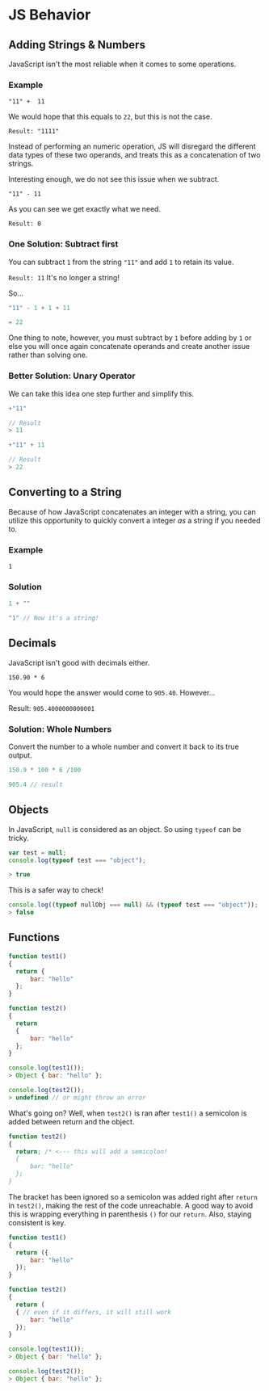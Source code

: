 # JS Behavior

## Adding Strings & Numbers

JavaScript isn't the most reliable when it comes to some operations. 

### Example

`"11" +  11`

We would hope that this equals to `22`, but this is not the case. 

`Result: "1111"`

Instead of performing an numeric operation, JS will disregard the different data types of these two operands, and treats this as a concatenation of two strings.

Interesting enough, we do not see this issue when we subtract.

`"11" - 11`

As you can see we get exactly what we need.

`Result: 0`

### One Solution: Subtract first

You can subtract `1` from the string `"11"` and add `1` to retain its value.

`Result: 11` It's no longer a string!

So...

```js
"11" - 1 + 1 + 11

= 22
```

One thing to note, however, you must subtract by `1` before adding by `1` or else you will once again concatenate operands and create another issue rather than solving one.

### Better Solution: Unary Operator

We can take this idea one step further and simplify this.

```js
+"11"

// Result
> 11

+"11" + 11

// Result
> 22
```

## Converting to a String

Because of how JavaScript concatenates an integer with a string, you can utilize this opportunity to quickly convert a integer *as* a string if you needed to.

### Example

`1`

### Solution 

```js
1 + ""

"1" // Now it's a string!
```

## Decimals

JavaScript isn't good with decimals either. 

`150.90 * 6`

You would hope the answer would come to `905.40`.
However...

Result: `905.4000000000001`

### Solution: Whole Numbers

Convert the number to a whole number and convert it back to its true output.

```js
150.9 * 100 * 6 /100

905.4 // result
```

## Objects

In JavaScript, `null` is considered as an object. So using `typeof` can be tricky.

```js
var test = null;
console.log(typeof test === "object");

> true
```

This is a safer way to check!

```js
console.log((typeof nullObj === null) && (typeof test === "object"));
> false
```

## Functions

```js
function test1()
{
  return {
      bar: "hello"
  };
}

function test2()
{
  return
  {
      bar: "hello"
  };
}

console.log(test1());
> Object { bar: "hello" };

console.log(test2());
> undefined // or might throw an error
```

What's going on? Well, when `test2()` is ran after `test1()` a semicolon is added between return and the object.

```js
function test2()
{
  return; /* <--- this will add a semicolon!
  {
      bar: "hello"
  };
}
```

The bracket has been ignored so a semicolon was added right after `return` in `test2()`, making the rest of the code unreachable. A good way to avoid this is wrapping everything in parenthesis `()` for our `return`. Also, staying consistent is key.

```js
function test1()
{
  return ({
      bar: "hello"
  });
}

function test2()
{
  return (
  { // even if it differs, it will still work
      bar: "hello"
  });
}

console.log(test1());
> Object { bar: "hello" };

console.log(test2());
> Object { bar: "hello" };
```
